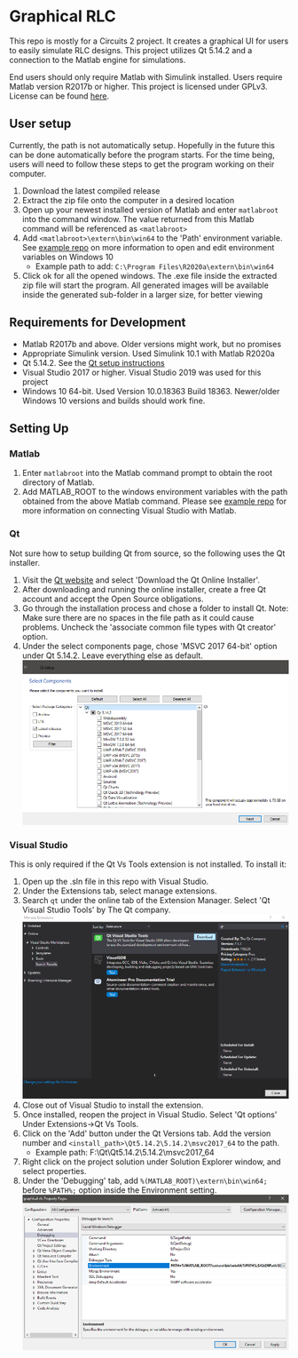# Graphical RLC
This repo is mostly for a Circuits 2 project. It creates a graphical UI for users to easily simulate RLC designs.
This project utilizes Qt 5.14.2 and a connection to the Matlab engine for simulations.  

End users should only require Matlab with Simulink installed. Users require Matlab version R2017b or higher.
This project is licensed under GPLv3. License can be found [here](./license.txt).
## User setup
Currently, the path is not automatically setup. Hopefully in the future this can be done automatically before the program starts. For the time being, users will need to follow these steps to get the program working on their computer.
1. Download the latest compiled release
2. Extract the zip file onto the computer in a desired location
3. Open up your newest installed version of Matlab and enter `matlabroot` into the command window. The value returned from this Matlab command will be referenced as `<matlabroot>`
4. Add `<matlabroot>\extern\bin\win64` to the 'Path' environment variable. See [example repo](https://github.com/blaksmith205/cpp-with-matlab) on more information to open and edit environment variables on Windows 10
	* Example path to add: `C:\Program Files\R2020a\extern\bin\win64`
5. Click ok for all the opened windows. The .exe file inside the extracted zip file will start the program. All generated images will be available inside the generated sub-folder in a larger size, for better viewing
## Requirements for Development
* Matlab R2017b and above. Older versions might work, but no promises
* Appropriate Simulink version. Used Simulink 10.1 with Matlab R2020a
* Qt 5.14.2. See the [Qt setup instructions](#qt)
* Visual Studio 2017 or higher. Visual Studio 2019 was used for this project
* Windows 10 64-bit. Used Version 10.0.18363 Build 18363. Newer/older Windows 10 versions and builds should work fine.
## Setting Up
### Matlab
1. Enter `matlabroot` into the Matlab command prompt to obtain the root directory of Matlab.
2. Add MATLAB_ROOT to the windows environment variables with the path obtained from the above Matlab command. Please see [example repo](https://github.com/blaksmith205/cpp-with-matlab) for more information on connecting Visual Studio with Matlab.
### Qt
Not sure how to setup building Qt from source, so the following uses the Qt installer.
1. Visit the [Qt website](https://www.qt.io/download-open-source) and select 'Download the Qt Online Installer'.
2. After downloading and running the online installer, create a free Qt account and accept the Open Source obligations.
3. Go through the installation process and chose a folder to install Qt. Note: Make sure there are no spaces in the file path as it could cause problems. Uncheck the 'associate common file types with Qt creator' option.
4. Under the select components page, chose 'MSVC 2017 64-bit' option under Qt 5.14.2. Leave everything else as default.   ![](readme_extras/qt-component-selection.png)  
### Visual Studio
This is only required if the Qt Vs Tools extension is not installed. To install it:
1. Open up the .sln file in this repo with Visual Studio.
2. Under the Extensions tab, select manage extensions.
3. Search `qt` under the online tab of the Extension Manager. Select 'Qt Visual Studio Tools' by The Qt company.  
![](readme_extras/qt-vstool.png)
4. Close out of Visual Studio to install the extension.
5. Once installed, reopen the project in Visual Studio. Select 'Qt options' Under Extensions->Qt Vs Tools.
6. Click on the 'Add' button under the Qt Versions tab. Add the version number and `<install_path>\Qt5.14.2\5.14.2\msvc2017_64` to the path.
	* Example path: F:\Qt\Qt5.14.2\5.14.2\msvc2017_64
7. Right click on the project solution under Solution Explorer window, and select properties.
8. Under the 'Debugging' tab, add `%(MATLAB_ROOT)\extern\bin\win64;` before `%PATH%;` option inside the Environment setting.  
![](readme_extras/debug-environment.png)
